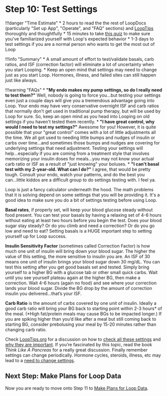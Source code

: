 # Step 10: Test Settings

!!!danger "Time Estimate"
    * 2 hours to read the the rest of LoopDocs (particularly "Set up App", "Operate", and "FAQ" sections) and [LoopTips](https://kdisimone.github.io/looptips/) thoroughly and thoughtfully
    * 15 minutes to take [this quiz](https://docs.google.com/forms/d/e/1FAIpQLSfTkL0pWC-x3a5l_I3aJYBSx3xAS7dtkBbQiiLd348H70TTWg/viewform) to make sure you've familiarized yourself with Loop's expected behavior
    * 1-3 days to test settings if you are a normal person who wants to get the most out of Loop

!!!info "Summary"
    * A small amount of effort to test/validate basals, carb ratios, and ISF (correction factor) will eliminate a lot of uncertainty when you start Looping.
    * Keep an open mind that settings may need to change just as you start Loop. Hormones, illness, and failed sites can still happen just like always.

!!!warning "FAQs"
    * **"My endo makes my pump settings, so do I really need to test them?"** Well, nobody is going to force you...but testing your settings even just a couple days will give you a tremendous advantage going into Loop. Your endo may have very conservative overnight ISF and carb ratios that normally don't get used in traditional pump therapy, but will be used by Loop for sure. So, keep an open mind as you head into Looping on old settings if you haven't tested them recently.
    * **"I have great control, why would I need to test my settings?"** Awesome for you! However, it is quite possible that your "great control" comes with a lot of little adjustments all the time. We all got used to needing little bumps and nudges of insulin or carbs over time...and sometimes those bumps and nudges are covering for underlying settings that need adjustment. Testing your settings will help...especially if you are coming from a treatment style that involves memorizing your insulin doses for meals...you may not know your actual carb ratio or ISF as a result of "just knowing" your boluses.
    * **"I can't basal test with my 2-year-old. What can I do?"** I agree, that would be pretty tough. Consult your endo, watch your patterns, and do the best you can...little kiddos are a difficult group to do settings testing with. I feel ya.

Loop is just a fancy calculator underneath the hood. The math problems that it is solving depend on some settings that you will be providing it. It's a good idea to make sure you do a bit of settings testing before using Loop.

**Basal rates**, if properly set, will keep your blood glucose steady without food present. You can test your basals by having a relaxing set of 4-6 hours without eating at least two hours before you begin the test. Does your blood sugar stay steady? Or do you climb and need a correction? Or do you go low and need to eat? Setting basals is a HUGE important step to setting yourself up for Loop success.

**Insulin Sensitivity Factor** (sometimes called Correction Factor) is how much one unit of insulin will bring down your blood sugar. The higher the value of this setting, the more sensitive to insulin you are. An ISF of 30 means one unit of insulin brings your blood sugar down 30 mg/dL. You can test this setting after you get good basals set and tested. Simply bring yourself to a higher BG with a glucose tab or other small quick carbs. Wait until you see yourself plateau again at the higher BG, then make a correction. Wait 4-6 hours (again no food) and see where your correction lands your blood sugar. Divide the BG drop by the amount of correction insulin you delivered...that’s your ISF.

**Carb Ratio** is the amount of carbs covered by one unit of insulin. Ideally a good carb ratio will bring your BG back to starting point within 2-3 hours* of the meal. (*High fat/protein meals may cause BGs to be impacted longer.) If you are spiking higher than you’d like after a meal but still coming back to starting BG, consider prebolusing your meal by 15-20 minutes rather than changing carb ratio.

Check [LoopTips.org](https://looptips.org) for a discussion on how to [check all these settings](https://kdisimone.github.io/looptips/settings/settings/) and [why they are important](https://kdisimone.github.io/looptips/settings/overview/). If you’re fascinated by this topic, read the book <i>Think Like A Pancreas</i> for a really great discussion. Finally remember settings can change periodically. Hormone cycles, steroids, illness, etc may lead to a [need to change settings](https://kdisimone.github.io/looptips/settings/adjust/).

## Next Step: Make Plans for Loop Data

Now you are ready to move onto Step 11 to [Make Plans for Loop Data](step11.md).
